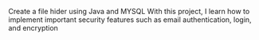 Create a file hider using Java and MYSQL With this project, I learn how to implement important
security features such as email authentication, login, and encryption

